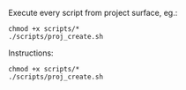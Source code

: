 Execute every script from project surface, eg.:
```
chmod +x scripts/*
./scripts/proj_create.sh
```

Instructions:
```
chmod +x scripts/*
./scripts/proj_create.sh
```
